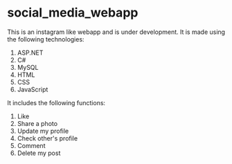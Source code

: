 # social_media_webapp

This is an instagram like webapp and is under development. It is made using the following technologies:
1. ASP.NET
2. C#
3. MySQL
4. HTML
5. CSS
6. JavaScript

It includes the following functions:
1. Like
2. Share a photo
3. Update my profile
4. Check other's profile
5. Comment
6. Delete my post
